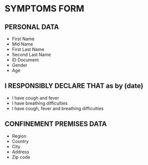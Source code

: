 # SYMPTOMS FORM
## PERSONAL DATA
* First Name
* Mid Name
* First Last Name
* Second Last Name
* ID Document
* Gender
* Age

## I RESPONSIBLY DECLARE THAT as by (date)
* I have cough and fever
* I have breathing difficulties
* I have cough, fever and breathing difficulties

## CONFINEMENT PREMISES DATA
* Region
* Country
* City
* Address
* Zip code
